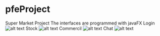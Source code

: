 # pfeProject
Super Market Project 
The interfaces are programmed with javaFX
Login 
![alt text](https://github.com/Ahmed-dev-vpc/pfeProject/blob/master/projectImages/log4.png?raw=true)
Stock
![alt text](https://github.com/Ahmed-dev-vpc/pfeProject/blob/master/projectImages/stok8.png?raw=true)
Commercil
![alt text](https://github.com/Ahmed-dev-vpc/pfeProject/blob/master/projectImages/comr6.png?raw=true)
Chat
![alt text](https://github.com/Ahmed-dev-vpc/pfeProject/blob/master/projectImages/comrè.png?raw=true)

